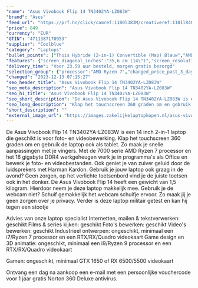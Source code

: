 ```yaml
---
"name": "Asus Vivobook Flip 14 TN3402YA-LZ083W"
"brand": "Asus"
"feed_url": "https://prf.hn/click/camref:1100l383M/creativeref:1101l84031/destination:https%3A%2F%2Fwww.coolblue.nl%2Fproduct%2F927089"
"price": 849
"currency": "EUR"
"GTIN": "4711387170953"
"supplier": "Coolblue"
"category": "Laptops"
"bullet_points": ["Thuis Hybride (2-in-1) Convertible (Map) Blauw","AMD Ryzen™ 7 7730U 2 GHz","Touchscreen 35,6 cm (14\") WUXGA 1920 x 1200 Pixels IPS LED backlight Glans 16:10","16 GB DDR4-SDRAM","512 GB SSD","AMD Radeon Graphics","Wi-Fi 6E (802.11ax) Bluetooth 5.0","Lithium-Ion (Li-Ion) 50 Wh 45 W","Windows 11 Home 64-bit"]
"features": {"screen_diagonal_inches":"35,6 cm (14\")","screen_resolution":"1920 x 1200 Pixels","processor_family":"AMD Ryzen™ 7","memory_size":"16 GB","memory_type":"DDR4-SDRAM","total_storage_space":"512 GB","operating_system":"Windows 11 Home","battery_capacity":"50 Wh","width":"313,2 mm","depth":"227,6 mm","height":"18,9 mm","weight":"1,5 kg"}
"delivery_time": "Voor 23.59 uur besteld, morgen gratis bezorgd"
"selection_group": {"processor":"AMD Ryzen 7","changed_price_past_3_days":false,"product_family":"VivoBook"}
"changed": "2023-12-13 07:15:27"
"seo_header_title": "Asus Vivobook Flip 14 TN3402YA-LZ083W"
"seo_meta_description": "Asus Vivobook Flip 14 TN3402YA-LZ083W"
"seo_h1_title": "Asus Vivobook Flip 14 TN3402YA-LZ083W"
"seo_short_description": "De Asus Vivobook Flip 14 TN3402YA-LZ083W is een 14 inch 2-in-1 laptop die geschikt is voor foto- en videobewerking."
"seo_long_description": "Klap het touchscreen 360 graden om en gebruik de laptop ook als tablet. Zo maak je snelle aanpassingen met je vingers. Met de 7000 serie AMD Ryzen 7 processor en het 16 gigabyte DDR4 werkgeheugen werk je in programma's als Office en bewerk je foto- en videobestanden. Ook geniet je van zuiver geluid door de luidsprekers met Harman Kardon. Gebruik je jouw laptop ook graag in de avond? Geen zorgen, op het verlichte toetsenbord vind je de juiste toetsen ook in het donker. De Asus Vivobook Flip 14 heeft een gewicht van 1,5 kilogram. Hierdoor neem je deze laptop makkelijk mee. Gebruik je de webcam niet? Schuif gemakkelijk het webcam schuifje ervoor. Zo maak jij je geen zorgen over je privacy. Verder is deze laptop militair getest en kan hij tegen een stootje\r\n\r\nAdvies van onze laptop specialist\r\nInternetten, mailen & tekstverwerken: geschikt\r\nFilms & series kijken: geschikt\r\nFoto's bewerken: geschikt\r\nVideo's bewerken: geschikt\r\nIndustrieel ontwerpen: ongeschikt, minimaal een i7/Ryzen 7 processor en een RTX/RX/Quadro videokaart\r\nGame design en 3D animatie: ongeschikt, minimaal een i9/Ryzen 9 processor en een RTX/RX/Quadro videokaart\r\n\r\nGamen: ongeschikt, minimaal GTX 1650 of RX 6500/5500 videokaart \r\n\r\n\r\n\r\nOntvang een dag na aankoop een e-mail met een persoonlijke vouchercode voor 1 jaar gratis Norton 360 Deluxe antivirus."
"short_description": ""
"external_image_url": "https://images.zakelijkelaptopkopen.nl/asus-vivobook-flip-14-tn3402ya-lz083w.webp"
---
```


De Asus Vivobook Flip 14 TN3402YA-LZ083W is een 14 inch 2-in-1 laptop die geschikt is voor foto- en videobewerking. Klap het touchscreen 360 graden om en gebruik de laptop ook als tablet. Zo maak je snelle aanpassingen met je vingers. Met de 7000 serie AMD Ryzen 7 processor en het 16 gigabyte DDR4 werkgeheugen werk je in programma's als Office en bewerk je foto- en videobestanden. Ook geniet je van zuiver geluid door de luidsprekers met Harman Kardon. Gebruik je jouw laptop ook graag in de avond? Geen zorgen, op het verlichte toetsenbord vind je de juiste toetsen ook in het donker. De Asus Vivobook Flip 14 heeft een gewicht van 1,5 kilogram. Hierdoor neem je deze laptop makkelijk mee. Gebruik je de webcam niet? Schuif gemakkelijk het webcam schuifje ervoor. Zo maak jij je geen zorgen over je privacy. Verder is deze laptop militair getest en kan hij tegen een stootje

Advies van onze laptop specialist
Internetten, mailen & tekstverwerken: geschikt
Films & series kijken: geschikt
Foto's bewerken: geschikt
Video's bewerken: geschikt
Industrieel ontwerpen: ongeschikt, minimaal een i7/Ryzen 7 processor en een RTX/RX/Quadro videokaart
Game design en 3D animatie: ongeschikt, minimaal een i9/Ryzen 9 processor en een RTX/RX/Quadro videokaart

Gamen: ongeschikt, minimaal GTX 1650 of RX 6500/5500 videokaart 



Ontvang een dag na aankoop een e-mail met een persoonlijke vouchercode voor 1 jaar gratis Norton 360 Deluxe antivirus.